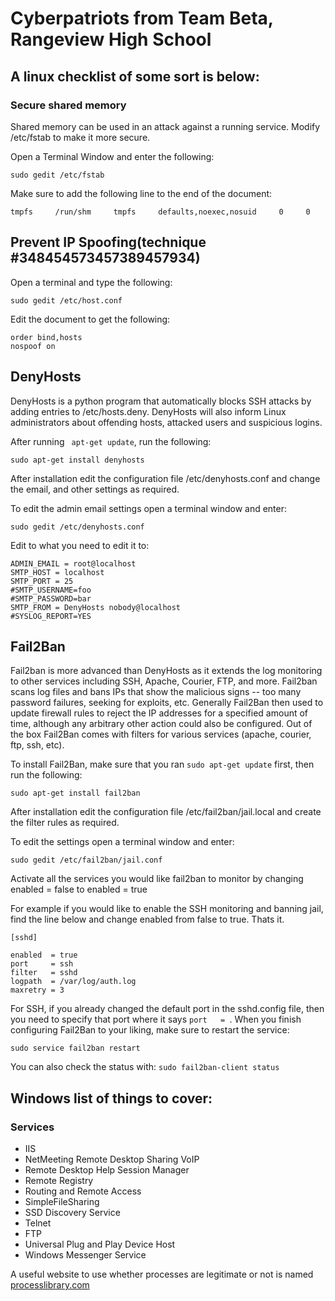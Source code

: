 # Cyberpatriots from Team Beta, Rangeview High School

## A linux checklist of some sort is below:

### Secure shared memory
   
Shared memory can be used in an attack against a running service. Modify /etc/fstab to make it more secure. 

Open a Terminal Window and enter the following:
``` shell
sudo gedit /etc/fstab
```

Make sure to add the following line to the end of the document:
```
tmpfs     /run/shm     tmpfs     defaults,noexec,nosuid     0     0
```

## Prevent IP Spoofing(technique #348454573457389457934)

Open a terminal and type the following:

``` shell
sudo gedit /etc/host.conf
```

Edit the document to get the following:

```
order bind,hosts
nospoof on
```

## DenyHosts

DenyHosts is a python program that automatically blocks SSH attacks by adding entries to /etc/hosts.deny. DenyHosts will also inform Linux administrators about offending hosts, attacked users and suspicious logins.

After running ``` apt-get update```, run the following:

``` shell
sudo apt-get install denyhosts
```

After installation edit the configuration file /etc/denyhosts.conf  and change the email, and other settings as required.

To edit the admin email settings open a terminal window and enter:
``` shell
sudo gedit /etc/denyhosts.conf
```

Edit to what you need to edit it to:

```
ADMIN_EMAIL = root@localhost
SMTP_HOST = localhost
SMTP_PORT = 25
#SMTP_USERNAME=foo
#SMTP_PASSWORD=bar
SMTP_FROM = DenyHosts nobody@localhost
#SYSLOG_REPORT=YES 
```
## Fail2Ban
Fail2ban is more advanced than DenyHosts as it extends the log monitoring to other services including SSH, Apache, Courier, FTP, and more.
Fail2ban scans log files and bans IPs that show the malicious signs -- too many password failures, seeking for exploits, etc. Generally Fail2Ban then used to update firewall rules to reject the IP addresses for a specified amount of time, although any arbitrary other action could also be configured.
Out of the box Fail2Ban comes with filters for various services (apache, courier, ftp, ssh, etc).

To install Fail2Ban, make sure that you ran ```sudo apt-get update``` first, then run the following:
``` shell
sudo apt-get install fail2ban
```
After installation edit the configuration file /etc/fail2ban/jail.local  and create the filter rules as required.

To edit the settings open a terminal window and enter:
``` shell
sudo gedit /etc/fail2ban/jail.conf
```

Activate all the services you would like fail2ban to monitor by changing enabled = false to enabled = true

For example if you would like to enable the SSH monitoring and banning jail, find the line below and change enabled from false to true. Thats it.
```
[sshd]

enabled  = true
port     = ssh
filter   = sshd
logpath  = /var/log/auth.log
maxretry = 3
```
For SSH, if you already changed the default port in the sshd.config file, then you need to specify that port where it says ```port   = ```.
When you finish configuring Fail2Ban to your liking, make sure to restart the service:
``` shell
sudo service fail2ban restart
```
You can also check the status with: ```sudo fail2ban-client status```

## Windows list of things to cover:
### Services
- IIS
- NetMeeting Remote Desktop Sharing VoIP
- Remote Desktop Help Session Manager
- Remote Registry
- Routing and Remote Access
- SimpleFileSharing
- SSD Discovery Service
- Telnet
- FTP
- Universal Plug and Play Device Host
- Windows Messenger Service
 
 A useful website to use whether processes are legitimate or not is named [processlibrary.com](https://processlibrary.com)
